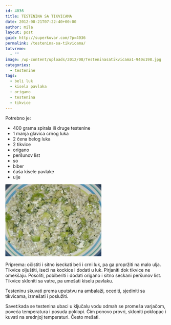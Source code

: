 ```yaml
---
id: 4036
title: TESTENINA SA TIKVICAMA
date: 2012-08-21T07:22:40+00:00
author: mila
layout: post
guid: http://superkuvar.com/?p=4036
permalink: /testenina-sa-tikvicama/
totvreme:
  - ""
image: /wp-content/uploads/2012/08/Testeninasatikvicama1-940x198.jpg
categories:
  - testenine
tags:
  - beli luk
  - kisela pavlaka
  - origano
  - testenina
  - tikvice
---
```

Potrebno je:

  * 400 grama spirala ili druge testenine
  * 1 manja glavica crnog luka
  * 2 čena belog luka
  * 2 tikvice
  * origano
  * peršunov list
  * so
  * biber
  * čaša kisele pavlake
  * ulje

<img class="alignnone size-medium wp-image-4044" title="Testeninasatikvicama" src="/wp-content/uploads/2012/08/Testeninasatikvicama1-300x225.jpg" alt="" width="300" height="225" /> 

Priprema: očistiti i sitno iseckati beli i crni luk, pa ga propržiti na malo ulja. Tikvice oljuštiti, iseći na kockice i dodati u luk. Pirjaniti dok tikvice ne omekšaju. Posoliti, pobiberiti i dodati origano i sitno seckani peršunov list. Tikvice skloniti sa vatre, pa umešati kiselu pavlaku.

Testeninu skuvati prema uputstvu na ambalaži, ocediti, sjediniti sa tikvicama, izmešati i poslužiti.

Savet:kada se testenina ubaci u ključalu vodu odmah se promeša varjačom, poveća temperatura i posuda poklopi. Čim ponovo provri, skloniti poklopac i kuvati na srednjoj temperaturi. Često mešati.

&nbsp;